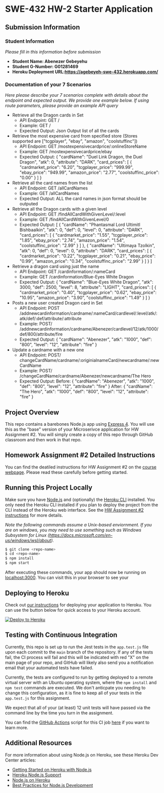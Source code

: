 # SWE-432 HW-2 Starter Application

## Submission Information

### Student Information

*Please fill in this information before submission*

* **Student Name: Abenezer Gebeyehu** 
* **Student G-Number: G01281469** 
* **Heroku Deployment URL:https://agebeyeh-swe-432.herokuapp.com/**

### Documentation of your 7 Scenarios

*Here please describe your 7 scenarios complete with details about the endpoint and expected output. We provide one example below. If using route parameters, please provide an example API query*

* Retrieve all the Dragon cards in Set
  * API Endpoint: GET /
  * Example: GET /
  * Expected Output: Json Output list of all the cards
* Retrieve the most expensive card from specified store (Stores supported are  ["tcgplayer", "ebay", "amazon", "coolstuffinc"])
  * API Endpoint: GET /mostexpensivecardprice/:onlineStoreName
  * Example: GET /mostexpensivecardprice/ebay
  * Expected Output: 
  {
    "cardName": "Duel Link Dragon, the Duel Dragon",
    "atk": 0,
    "attribute": "DARK",
    "card_prices": [
        {
            "cardmarket_price": "6.20",
            "tcgplayer_price": "999.99",
            "ebay_price": "949.99",
            "amazon_price": "2.77",
            "coolstuffinc_price": "0.00"
        }
    ]
}
* Retrieve all the card names from the list
  * API Endpoint: GET /allCardNames
  * Example: GET /allCardNames
  * Expected Output: ALL the card names in json format should be outputed
* Retrieve all the Dragon cards with a given level
  * API Endpoint: GET /findAllCardWithGivenLevel/:level
  * Example: GET /findAllCardWithGivenLevel/0
  * Expected Output: 
  [
    {
        "cardName": "Phantasmal Lord Ultimitl Bishbaalkin",
        "atk": 0,
        "def": 0,
        "level": 0,
        "attribute": "DARK",
        "card_prices": [
            {
                "cardmarket_price": "1.55",
                "tcgplayer_price": "1.85",
                "ebay_price": "2.74",
                "amazon_price": "1.54",
                "coolstuffinc_price": "2.99"
            }
        ]
    },
    {
        "cardName": "Ultimaya Tzolkin",
        "atk": 0,
        "def": 0,
        "level": 0,
        "attribute": "DARK",
        "card_prices": [
            {
                "cardmarket_price": "0.22",
                "tcgplayer_price": "0.21",
                "ebay_price": "0.99",
                "amazon_price": "0.34",
                "coolstuffinc_price": "2.99"
            }
        ]
    }
]
* Retrieve a dragon card using just the name
  * API Endpoint: GET /cardinformation/:nameCard
  * Example: GET /cardinformation/Blue-Eyes White Dragon
  * Expected Output: 
  {
    "cardName": "Blue-Eyes White Dragon",
    "atk": 3000,
    "def": 2500,
    "level": 8,
    "attribute": "LIGHT",
    "card_prices": [
        {
            "cardmarket_price": "0.40",
            "tcgplayer_price": "0.62",
            "ebay_price": "10.95",
            "amazon_price": "3.90",
            "coolstuffinc_price": "1.49"
        }
    ]
}
* Posts a new user created Dragon card in Set
  * API Endpoint: POST /addnewcardinformation/cardname/:nameCard/cardlevel/:level/atk/:atk/def/:def/attribute/:attribute
  * Example: POST/ /addnewcardinformation/cardname/Abenezer/cardlevel/12/atk/1000/def/800/attribute/fire
  * Expected Output:
  {
    "cardName": "Abenezer",
    "atk": "1000",
    "def": "800",
    "level": "12",
    "attribute": "fire"
}
* Update a cardname with a new one
  * API Endpoint: POST/ changeCardName/cardname/:originialnameCard/newcardname/:newCardName
  * Example: POST/ /changeCardName/cardname/Abenezer/newcardname/The Hero
  * Expected Output: 
  Before:
    {
    "cardName": "Abenezer",
    "atk": "1000",
    "def": "800",
    "level": "12",
    "attribute": "fire"
  }
  After:
  {
    "cardName": "The Hero",
    "atk": "1000",
    "def": "800",
    "level": "12",
    "attribute": "fire"
}
  


## Project Overview

This repo contains a barebones Node.js app using [Express 4](http://expressjs.com/). You will use this as the "base" version of your Microserivce application for HW Assignment #2. You will simply create a copy of this repo through GitHub classroom and then work in that repo. 

## Homework Assignment #2 Detailed Instructions

You can find the deatiled instructions for HW Assignment #2 on the [course webpage](https://cs.gmu.edu/~kpmoran/teaching/swe-432-f21/hw2). Please read these carefully before getting started.

## Running this Project Locally

Make sure you have [Node.js](http://nodejs.org/) and (optionally) the [Heroku CLI](https://cli.heroku.com/) installed. You only need the Heroku CLI installed if you plan to deploy the project from the CLI instead of the Heroku web interface. See the [HW Assignment #2 instructions](https://cs.gmu.edu/~kpmoran/teaching/swe-432-f21/hw2) for more details.

*Note the following commands assume a Unix-based enviornment. If you are on windows, you may need to use something such as Windows Subsystem for Linux (https://docs.microsoft.com/en-us/windows/wsl/about).*

```sh
$ git clone <repo-name>
$ cd <repo-name>
$ npm install
$ npm start
```

After executing these commands, your app should now be running on [localhost:3000](http://localhost:3000/). You can visit this in your browser to see your 

## Deploying to Heroku

Check out [our instructions](https://cs.gmu.edu/~kpmoran/teaching/swe-432-f21/hw2) for deploying your application to Heroku. You can use the button below for quick access to your Heroku account.

[![Deploy to Heroku](https://www.herokucdn.com/deploy/button.png)](https://heroku.com/deploy)

## Testing with Continuous Integration

Currently, this repo is set up to run the Jest tests in the `app.test.js` file upon each commit to the `main` branch of the repository. If any of the tests fail, the CI process will fail and this will be indicated with red "X" on the main page of your repo, and GitHub will likely also send you a notification email that your automated tests have failed.

Currently, the tests are configured to run by getting deployed to a remote virtual server with an Ubuntu operating system, where the `npm install` and `npm test` commands are executed. We don't anticpate you needing to change this configuration, as it is fine to keep all of your tests in the `app.test.js` for this assignment. 

We expect that all of your (at least) 12 unit tests will have passed via the command line by the time you turn in the assignment.

You can find the [GitHub Actions](https://github.com/features/actions) script for this CI job [here](.github/workflows/ci.yml) if you want to learn more.

## Additional Resources

For more information about using Node.js on Heroku, see these Heroku Dev Center articles:

- [Getting Started on Heroku with Node.js](https://devcenter.heroku.com/articles/getting-started-with-nodejs)
- [Heroku Node.js Support](https://devcenter.heroku.com/articles/nodejs-support)
- [Node.js on Heroku](https://devcenter.heroku.com/categories/nodejs)
- [Best Practices for Node.js Development](https://devcenter.heroku.com/articles/node-best-practices)
